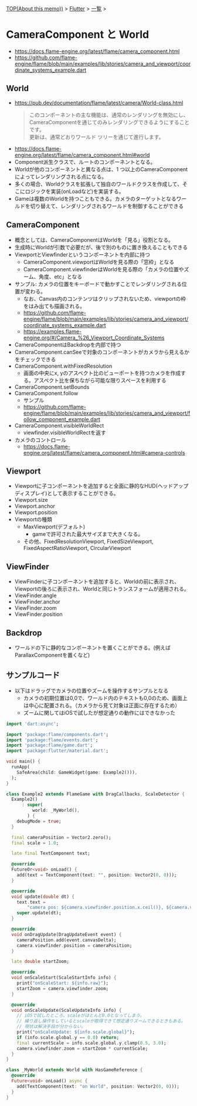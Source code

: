 [TOP(About this memo))](../../README.md) >  [Flutter](../README.md) > [一覧](./README.md) >



# CameraComponent と World
* https://docs.flame-engine.org/latest/flame/camera_component.html
* https://github.com/flame-engine/flame/blob/main/examples/lib/stories/camera_and_viewport/coordinate_systems_example.dart
## World
* https://pub.dev/documentation/flame/latest/camera/World-class.html
    > このコンポーネントの主な機能は、通常のレンダリングを無効にし、 CameraComponentを通じてのみレンダリングできるようにすることです。  
    > 更新は、通常どおりワールド ツリーを通じて進行します。
* https://docs.flame-engine.org/latest/flame/camera_component.html#world
* Component派生クラスで、ルートのコンポーネントとなる。
* Worldが他のコンポーネントと異なる点は、1 つ以上のCameraComponentによってレンダリングされる点になる。
* 多くの場合、Worldクラスを拡張して独自のワールドクラスを作成して、そこにロジックを実装(onLoadなど)を実装する。
* Gameは複数のWorldを持つこともできる。カメラのターゲットとなるワールドを切り替えて、レンダリングされるワールドを制御することができる
## CameraComponent
* 概念としては、CameraComponentはWorldを「見る」役割となる。
* 生成時にWorldが引数で必要だが、後で別のものに置き換えることもできる
* ViewportとViewfinderというコンポーネントを内部に持つ
    * CameraComponent.viewportはWorldを見る際の「窓枠」となる
    * CameraComponent.viewfinderはWorldを見る際の「カメラの位置やズーム、角度、etc」となる
* サンプル: カメラの位置をキーボードで動かすことでレンダリングされる位置が変わる。
    * なお、Canvas内のコンテンツはクリップされないため、viewportの枠をはみ出ても描画される。
    * https://github.com/flame-engine/flame/blob/main/examples/lib/stories/camera_and_viewport/coordinate_systems_example.dart
    * https://examples.flame-engine.org/#/Camera_%26_Viewport_Coordinate_Systems
* CameraComponentはBackdropを内部で持つ
* CameraComponent.canSeeで対象のコンポーネントがカメラから見えるかをチェックできる
* CameraComponent.withFixedResolution
    * 画面の中央にx, yのアスペクト比のビューポートを持つカメラを作成する。アスペクト比を保ちながら可能な限りスペースを利用する
* CameraComponent.setBounds
* CameraComponent.follow
    * サンプル
    * https://github.com/flame-engine/flame/blob/main/examples/lib/stories/camera_and_viewport/follow_component_example.dart
* CameraComponent.visibleWorldRect
    * viewfinder.visibleWorldRectを返す
* カメラのコントロール
    * https://docs.flame-engine.org/latest/flame/camera_component.html#camera-controls
## Viewport
* Viewportに子コンポーネントを追加すると全面に静的なHUD(ヘッドアップディスプレイ)として表示することができる。
* Viewport.size
* Viewport.anchor
* Viewport.position
* Viewportの種類
    * MaxViewport(デフォルト)
        * gameで許可された最大サイズまで大きくなる。
    * その他、FixedResolutionViewport, FixedSizeViewport, FixedAspectRatioViewport, CircularViewport
## ViewFinder
* ViewFinderに子コンポーネントを追加すると、Worldの前に表示され、Viewportの後ろに表示され、Worldと同じトランスフォームが適用される。
* ViewFinder.angle
* ViewFinder.anchor
* ViewFinder.zoom
* ViewFinder.position
## Backdrop
* ワールドの下に静的なコンポーネントを置くことができる。(例えばParallaxComponentを置くなど)
## サンプルコード
* 以下はドラッグでカメラの位置やズームを操作するサンプルとなる
    * カメラの初期位置は0,0で、ワールド内のテキストも0,0のため、画面上は中心に配置される。（カメラから見て対象は正面に存在するため）
    * ズームに関してはiOSで試したが想定通りの動作にはできなかった
```dart
import 'dart:async';

import 'package:flame/components.dart';
import 'package:flame/events.dart';
import 'package:flame/game.dart';
import 'package:flutter/material.dart';

void main() {
  runApp(
    SafeArea(child: GameWidget(game: Example2())),
  );
}

class Example2 extends FlameGame with DragCallbacks, ScaleDetector {
  Example2()
      : super(
          world: _MyWorld(),
        ) {
    debugMode = true;
  }

  final cameraPosition = Vector2.zero();
  final scale = 1.0;

  late final TextComponent text;

  @override
  FutureOr<void> onLoad() {
    add(text = TextComponent(text: "", position: Vector2(0, 0)));
  }

  @override
  void update(double dt) {
    text.text =
        "camera pos: ${camera.viewfinder.position.x.ceil()}, ${camera.viewfinder.position.y.ceil()}\ncamera zoom: ${camera.viewfinder.zoom}";
    super.update(dt);
  }

  @override
  void onDragUpdate(DragUpdateEvent event) {
    cameraPosition.add(event.canvasDelta);
    camera.viewfinder.position = cameraPosition;
  }

  late double startZoom;

  @override
  void onScaleStart(ScaleStartInfo info) {
    print("onScaleStart: ${info.raw}");
    startZoom = camera.viewfinder.zoom;
  }

  @override
  void onScaleUpdate(ScaleUpdateInfo info) {
    // iOSで試したところ、scaleがほとんど0.0となってしまう。
    // 繰り返し操作をしているとscaleが取得できて想定通りズームできるときもある。
    // 現状は解決手段が分からない。
    print("onScaleUpdate: ${info.scale.global}");
    if (info.scale.global.y == 0.0) return;
    final currentScale = info.scale.global.y.clamp(0.5, 3.0);
    camera.viewfinder.zoom = startZoom * currentScale;
  }
}

class _MyWorld extends World with HasGameReference {
  @override
  Future<void> onLoad() async {
    add(TextComponent(text: "on World", position: Vector2(0, 0)));
  }
}

```